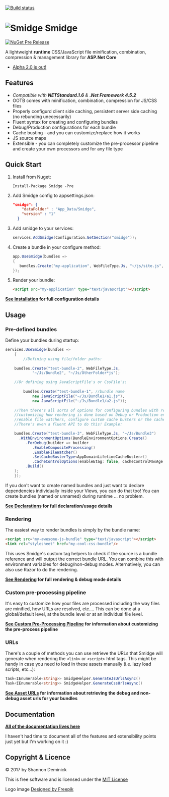[![Build status](https://ci.appveyor.com/api/projects/status/y2c08r2wsqsliq7o?svg=true)](https://ci.appveyor.com/project/Shandem/smidge)

![Smidge](assets/logosmall.png?raw=true) Smidge
======

[![NuGet Pre Release](https://img.shields.io/nuget/vpre/Smidge.svg)](https://www.nuget.org/packages/Smidge)

A lightweight __runtime__ CSS/JavaScript file minification, combination, compression & management library for **ASP.Net Core**

* [Alpha 2.0 is out!](http://shazwazza.com/post/smidge-20-alpha-is-out/)

## Features

* _Compatible with **NETStandard.1.6** & **.Net Framework 4.5.2**_
* OOTB comes with minification, combination, compression for JS/CSS files
* Properly configurd client side caching, persistent server side caching (no rebunding unecessarily)
* Fluent syntax for creating and configuring bundles
* Debug/Production configurations for each bundle
* Cache busting - and you can customize/replace how it works
* JS source maps
* Extensible - you can completely customize the pre-processor pipeline and create your own processors and for any file type

## Quick Start

1. Install from Nuget: 
	```
	Install-Package Smidge -Pre
	```
1. Add Smidge config to appsettings.json:
	```json
	"smidge": {
	    "dataFolder" : "App_Data/Smidge",
	    "version" : "1"
	  }  
	```
1. Add smidge to your services:
	```csharp	
	services.AddSmidge(Configuration.GetSection("smidge"));
	```
1. Create a bundle in your configure method:
	```csharp	
	app.UseSmidge(bundles =>
	{
	   bundles.Create("my-application", WebFileType.Js, "~/js/site.js", "~/js/app");
	});
	```
1. Render your bundle:
	```html
	<script src="my-application" type="text/javascript"></script>
	```

__[See Installation](https://github.com/Shazwazza/Smidge/wiki/installation) for full configuration details__

## Usage

### Pre-defined bundles

Define your bundles during startup:

```csharp
services.UseSmidge(bundles =>
    {
        //Defining using file/folder paths:
	
	bundles.Create("test-bundle-2", WebFileType.Js, 
            "~/Js/Bundle2", "~/Js/OtherFolder*js");

	//Or defining using JavaScriptFile's or CssFile's:
	
        bundles.Create("test-bundle-1", //bundle name
            new JavaScriptFile("~/Js/Bundle1/a1.js"),
            new JavaScriptFile("~/Js/Bundle1/a2.js"));
        
	//Then there's all sorts of options for configuring bundles with regards to customizing their pipelines,
	//customizing how rendering is done based on Debug or Production environments, if you want to 
	//enable file watchers, configure custom cache busters or the cache control options, etc...
	//There's even a fluent API to do this! Example: 

	bundles.Create("test-bundle-3", WebFileType.Js, "~/Js/Bundle3")
	  .WithEnvironmentOptions(BundleEnvironmentOptions.Create()
	     .ForDebug(builder => builder
	        .EnableCompositeProcessing()
	        .EnableFileWatcher()
	        .SetCacheBusterType<AppDomainLifetimeCacheBuster>()
	        .CacheControlOptions(enableEtag: false, cacheControlMaxAge: 0))
	     .Build()
	);
    });
```

If you don't want to create named bundles and just want to declare dependencies individually inside your Views, you can do that too! You can create bundles (named or unnamed) during runtime ... no problem.

__[See Declarations](https://github.com/Shazwazza/Smidge/wiki/Declarations) for full declaration/usage details__

### Rendering

The easiest way to render bundles is simply by the bundle name:

```html
<script src="my-awesome-js-bundle" type="text/javascript"></script>
<link rel="stylesheet" href="my-cool-css-bundle"/>
```
    
This uses Smidge's custom tag helpers to check if the source is a bundle reference and will output the correct bundle URL. You can combine this with environment variables for debug/non-debug modes. Alternatively, you can also use Razor to do the rendering.

__[See Rendering](https://github.com/Shazwazza/Smidge/wiki/Rendering) for full rendering & debug mode details__

### Custom pre-processing pipeline

It's easy to customize how your files are processed including the way files are minified, how URLs are resolved, etc.... 
This can be done at a global/default level, at the bundle level or at an individual file level.

__[See Custom Pre-Processing Pipeline](https://github.com/Shazwazza/Smidge/wiki/Custom-pre-processing) for information about customizing the pre-process pipeline__

### URLs

There's a couple of methods you can use retrieve the URLs that Smidge will generate when rendering the `<link>` or `<script>` html tags. This might be handy in case you need to load in these assets manually (i.e. lazy load scripts, etc...):

```csharp
Task<IEnumerable<string>> SmidgeHelper.GenerateJsUrlsAsync()
Task<IEnumerable<string>> SmidgeHelper.GenerateCssUrlsAsync()
```

__[See Asset URLs](https://github.com/Shazwazza/Smidge/wiki/Asset-Urls) for information about retrieving the debug and non-debug asset urls for your bundles__    

## Documentation

__[All of the documentation lives here](https://github.com/Shazwazza/Smidge/wiki)__

I haven't had time to document all of the features and extensibility points just yet but I'm working on it :)

## Copyright & Licence

&copy; 2017 by Shannon Deminick

This is free software and is licensed under the [MIT License](http://opensource.org/licenses/MIT)

Logo image <a href="http://www.freepik.com">Designed by Freepik</a>
